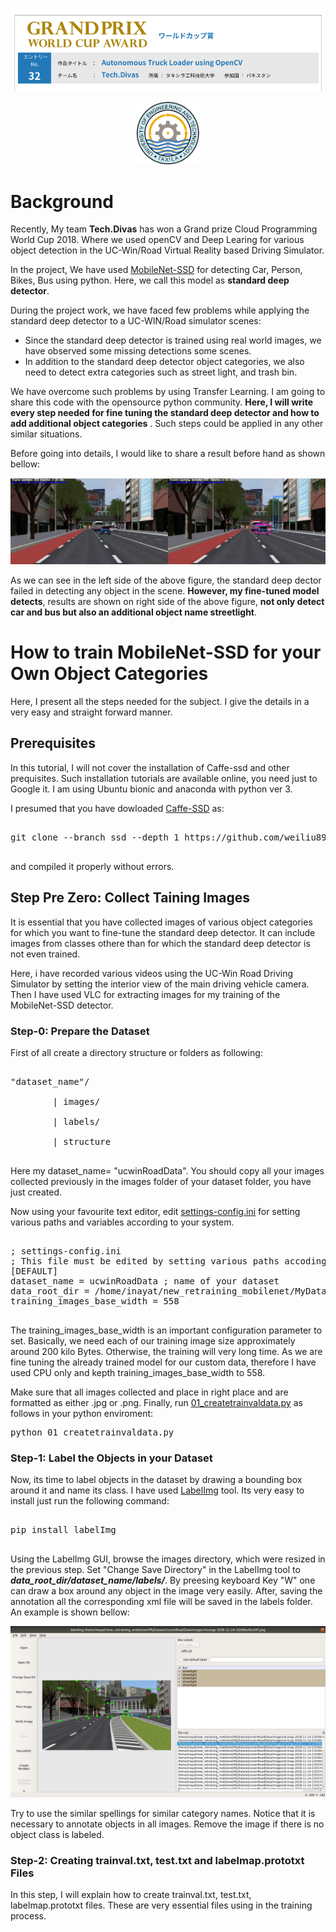 [![Cloud Programming World Cup Winners](images/cpwc-18.png)](http://cpwc.forum8.co.jp/)



<p align="center">
  <img src="images/uet-logo.png" width="100" title="Tech.Divas"
   href=http://www.uettaxila.edu.pk/>
</p>

# Background

Recently, My team **Tech.Divas** has won a Grand prize Cloud Programming World Cup 2018. Where we used openCV and Deep Learing for various object detection in the UC-Win/Road Virtual Reality based Driving Simulator.

In the project, We have used [MobileNet-SSD](https://github.com/chuanqi305/MobileNet-SSD) for detecting Car, Person, Bikes, Bus using python. Here, we call this model as **standard deep detector**.

During the project work, we have faced few problems while applying the standard deep detector to a UC-WIN/Road simulator scenes:

 - Since the standard deep detector is trained using real world images, we have observed some missing detections some scenes.
 - In addition to the standard deep detector object categories, we also need to detect extra categories such as  street light, and trash bin.
 
We have overcome such problems by using Transfer Learning. I am going to share this code with the opensource python community. **Here, I will write every  step needed for fine tuning the standard deep detector and how to add additional object categories** . Such steps could be applied in any other similar situations.

Before going into details, I would like to share a result before hand as shown bellow:

![](images/vlcsnap-2018-11-25-18h06m41s966.png  "Comparison Between Standard and Our Fine Tune MobileNet-SSD models")

As we can see in the left side of the above figure, the standard deep dector failed in detecting any object in the scene. **However, my fine-tuned model detects**, results are shown on right side of the above figure, **not only detect car and bus but also an additional object name streetlight**.


# How to train MobileNet-SSD for your Own Object Categories

Here, I  present all the steps needed for the subject.  I give the details in a very easy and straight forward manner.

## Prerequisites
In this tutorial, I will not cover the installation of Caffe-ssd and other prequisites. Such installation tutorials are available online, you need just to Google it. I am using Ubuntu bionic and anaconda with python ver 3.

I presumed that you have dowloaded  [Caffe-SSD](https://github.com/chuanqi305) as:

<pre class="brush: bash; title: ; notranslate" title="">

git clone --branch ssd --depth 1 https://github.com/weiliu89/caffe.git

</pre>

and compiled it properly without errors.


## Step Pre Zero: Collect Taining Images 

It is essential that you have collected images of various object categories for which you want to fine-tune the standard deep detector. It can include images from classes othere than for which the standard deep detector is not even trained.

Here, i have recorded various videos using the UC-Win Road Driving Simulator by setting the interior view of the main driving vehicle camera. Then I have used VLC for extracting images for my training of the MobileNet-SSD detector.

### Step-0:  Prepare the Dataset
First of all create a directory structure or folders as following:

<pre class="brush: bash; title: ; notranslate" title="">

"dataset_name"/
		
		| images/
		
		| labels/
		
		| structure

</pre>

Here my dataset_name= "ucwinRoadData". You should copy all your images collected previously in the images folder of your dataset folder, you have just created.

Now using your favourite text editor, edit [settings-config.ini](settings-config.ini) for setting various paths and variables according to your system. 
<pre class="brush: bash; title: ; notranslate" title="">

; settings-config.ini
; This file must be edited by setting various paths accodingly
[DEFAULT]
dataset_name = ucwinRoadData ; name of your dataset
data_root_dir = /home/inayat/new_retraining_mobilenet/MyDataset ; path to the root folder of your dataset
training_images_base_width = 558

</pre>

The training_images_base_width is an important configuration parameter to set. Basically, we need each of our training image size approximately around 200 kilo Bytes. Otherwise, the training will very long time. As we are fine tuning the already trained model for our custom data, therefore I have used CPU only and kepth training_images_base_width to 558. 

Make sure that all images collected and place in right place and are formatted as either .jpg or .png. Finally, run  [01_createtrainvaldata.py](01_createtrainvaldata.py ) as follows in your python enviroment:

<pre class="brush: bash; title: ; notranslate" title="">
python 01_createtrainvaldata.py 
</pre>


### Step-1:  Label the Objects in your Dataset

Now, its time to label objects in the dataset by drawing a bounding box around it and name its class. I have used [LabelImg](https://github.com/tzutalin/labelImg) tool. Its very easy to install just run the following command:

<pre class="brush: bash; title: ; notranslate" title="">

pip install labelImg

</pre>

Using the LabelImg GUI, browse the images directory, which were resized in the previous step. Set "Change Save Directory"  in the LabelImg tool to ***data_root_dir/dataset_name/labels/***. By preesing keyboard Key "W" one can draw a box around any object in the image very easily. After, saving the annotation all the corresponding xml file will be saved in the labels folder. An example is shown bellow:

<p align="center">
  <img src="images/labelImg.png"  title="Tech.Divas"
</p>

Try to use the similar spellings for similar category names. Notice that it is necessary to annotate objects in all images. Remove the image if there is no object class is labeled.

### Step-2:  Creating trainval.txt, test.txt and labelmap.prototxt Files

In this step, I will explain how to create trainval.txt, test.txt, labelmap.prototxt files. These are very essential files using in the training process.

